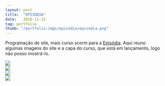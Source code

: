 ```yaml
---
layout: post
title:  "EPISÓDIA"
date:   2016-11-15
tag: portfolio
thumb: "/portfolio-imgs/episodia/episodia.png"
---
```


Programação de site, mais curso scorm para a <a href="http://www.episodia.com.br/" target="_blank">Episódia</a>. Aqui reuno algumas imagens do site e a capa do curso, que está em lançamento, logo não posso mostrá-lo.

<div class='imggal'>
    <span class="watermark">
       <img src="{{site.url}}/portfolio-imgs/episodia/1.jpg">
       <div class="mark"></div>
   </span>
   <span class="watermark">
       <img src="{{site.url}}/portfolio-imgs/episodia/2.jpg">
       <div class="mark"></div>
   </span>
   <span class="watermark">
       <img src="{{site.url}}/portfolio-imgs/episodia/3.jpg">
       <div class="mark"></div>
   </span>
   <span class="watermark">
       <img src="{{site.url}}/portfolio-imgs/episodia/4.jpg">
       <div class="mark"></div>
   </span>

</div>
